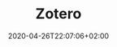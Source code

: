 ---
title: "Zotero"
images: # Create a folder in /static/images/tools that has the same name as this current markdown file and place the images there. We only need the file name here. If this is not clear, please refer to existing tools as references.
  - path: zotero-landing.png
categories:
  - Publishing and Sharing
tags:
  - References and Journals
  - Publications
  - References Management
links:
  - name: Zotero
    link: https://www.zotero.org/
summary: An open source bibliography reference manager with syncing and BibTeX support.
features:
  - Online libraries to read anywhere
  - Related papers
  - Teams
platforms:
  - Web
fields:
plans:
date: 2020-04-26T22:07:06+02:00
draft: false
---